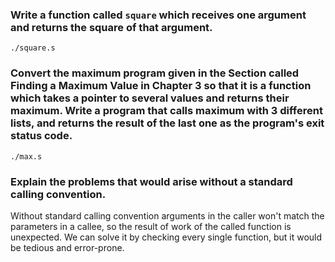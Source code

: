 ### Write a function called `square` which receives one argument and returns the square of that argument.

`./square.s`


### Convert the maximum program given in the Section called Finding a Maximum Value in Chapter 3 so that it is a function which takes a pointer to several values and returns their maximum. Write a program that calls maximum with 3 different lists, and returns the result of the last one as the program's exit status code.

`./max.s`


### Explain the problems that would arise without a standard calling convention.

Without standard calling convention arguments in the caller won't match the parameters in a  callee, so the result of work of the called function is unexpected. We can solve it by checking every single function, but it would be tedious and error-prone.
